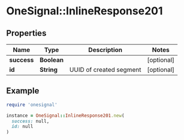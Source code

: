 # OneSignal::InlineResponse201

## Properties

| Name | Type | Description | Notes |
| ---- | ---- | ----------- | ----- |
| **success** | **Boolean** |  | [optional] |
| **id** | **String** | UUID of created segment | [optional] |

## Example

```ruby
require 'onesignal'

instance = OneSignal::InlineResponse201.new(
  success: null,
  id: null
)
```

